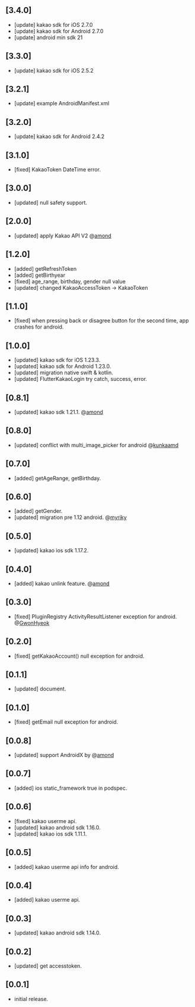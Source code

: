 ## [3.4.0]

- [update] kakao sdk for iOS 2.7.0
- [update] kakao sdk for Android 2.7.0
- [update] android min sdk 21

## [3.3.0]

- [update] kakao sdk for iOS 2.5.2

## [3.2.1]

- [update] example AndroidManifest.xml

## [3.2.0]

- [update] kakao sdk for Android 2.4.2

## [3.1.0]

- [fixed] KakaoToken DateTime error.

## [3.0.0]

- [updated] null safety support.

## [2.0.0]

- [updated] apply Kakao API V2 @[amond](https://github.com/amondnet)

## [1.2.0]

- [added] getRefreshToken
- [added] getBirthyear
- [fixed] age_range, birthday, gender null value
- [updated] changed KakaoAccessToken -> KakaoToken

## [1.1.0]

- [fixed] when pressing back or disagree button for the second time, app crashes for android.

## [1.0.0]

- [updated] kakao sdk for iOS 1.23.3.
- [updated] kakao sdk for Android 1.23.0.
- [updated] migration native swift & kotlin.
- [updated] FlutterKakaoLogin try catch, success, error.

## [0.8.1]

- [updated] kakao sdk 1.21.1. @[amond](https://github.com/amondnet)

## [0.8.0]

- [updated] conflict with multi_image_picker for android @[kunkaamd](https://github.com/kunkaamd)

## [0.7.0]

- [added] getAgeRange, getBirthday.

## [0.6.0]

- [added] getGender.
- [updated] migration pre 1.12 android. @[myriky](https://github.com/myriky)

## [0.5.0]

- [updated] kakao ios sdk 1.17.2.

## [0.4.0]

- [added] kakao unlink feature. @[amond](https://github.com/amondnet)

## [0.3.0]

- [fixed] PluginRegistry ActivityResultListener exception for android. @[GwonHyeok](https://github.com/GwonHyeok)

## [0.2.0]

- [fixed] getKakaoAccount() null exception for android.

## [0.1.1]

- [updated] document.

## [0.1.0]

- [fixed] getEmail null exception for android.

## [0.0.8]

- [updated] support AndroidX by @[amond](https://github.com/amondnet)

## [0.0.7]

- [added] ios static_framework true in podspec.

## [0.0.6]

- [fixed] kakao userme api.
- [updated] kakao android sdk 1.16.0.
- [updated] kakao ios sdk 1.11.1.

## [0.0.5]

- [added] kakao userme api info for android.

## [0.0.4]

- [added] kakao userme api.

## [0.0.3]

- [updated] kakao android sdk 1.14.0.

## [0.0.2]

- [updated] get accesstoken.

## [0.0.1]

- initial release.
